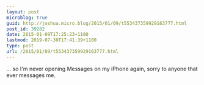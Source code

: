 ```yaml
---
layout: post
microblog: true
guid: http://joshua.micro.blog/2015/01/09/t553437359929163777.html
post_id: 39282
date: 2015-01-09T17:25:23+1100
lastmod: 2019-07-30T17:41:39+1100
type: post
url: /2015/01/09/t553437359929163777.html
---
```

... so I'm never opening Messages on my iPhone again, sorry to anyone that ever messages me.
